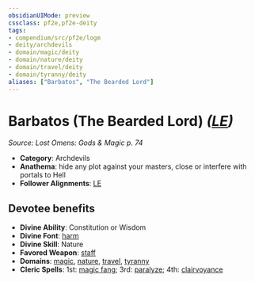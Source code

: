 ```yaml
---
obsidianUIMode: preview
cssclass: pf2e,pf2e-deity
tags:
- compendium/src/pf2e/logm
- deity/archdevils
- domain/magic/deity
- domain/nature/deity
- domain/travel/deity
- domain/tyranny/deity
aliases: ["Barbatos", "The Bearded Lord"]
---
```

# Barbatos (The Bearded Lord) *([LE](rules/traits/le-b1.md "Lawful Evil Alignment Trait"))*  
*Source: Lost Omens: Gods & Magic p. 74*  

- **Category**: Archdevils
- **Anathema**: hide any plot against your masters, close or interfere with portals to Hell
- **Follower Alignments**: [LE](rules/traits/le-b1.md "Lawful Evil Alignment Trait")

## Devotee benefits

- **Divine Ability**: Constitution or Wisdom
- **Divine Font**: [harm](harm.md)
- **Divine Skill**: Nature
- **Favored Weapon**: [staff](Reference/Compendium/Equipment/Items/staff.md)
- **Domains**: [magic](Reference/Compendium/Setting/domains.md#Magic), [nature](Reference/Compendium/Setting/domains.md#Nature), [travel](Reference/Compendium/Setting/domains.md#Travel), [tyranny](Reference/Compendium/Setting/domains.md#Tyranny)
- **Cleric Spells**: 1st: [magic fang](magic-fang.md); 3rd: [paralyze](paralyze.md); 4th: [clairvoyance](clairvoyance.md)